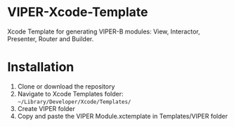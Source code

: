 # VIPER-Xcode-Template
Xcode Template for generating VIPER-B modules: View, Interactor, Presenter, Router and Builder.

# Installation

1. Clone or download the repository
2. Navigate to Xcode Templates folder: ```~/Library/Developer/Xcode/Templates/```
3. Create VIPER folder 
4. Copy and paste the VIPER Module.xctemplate in Templates/VIPER folder

